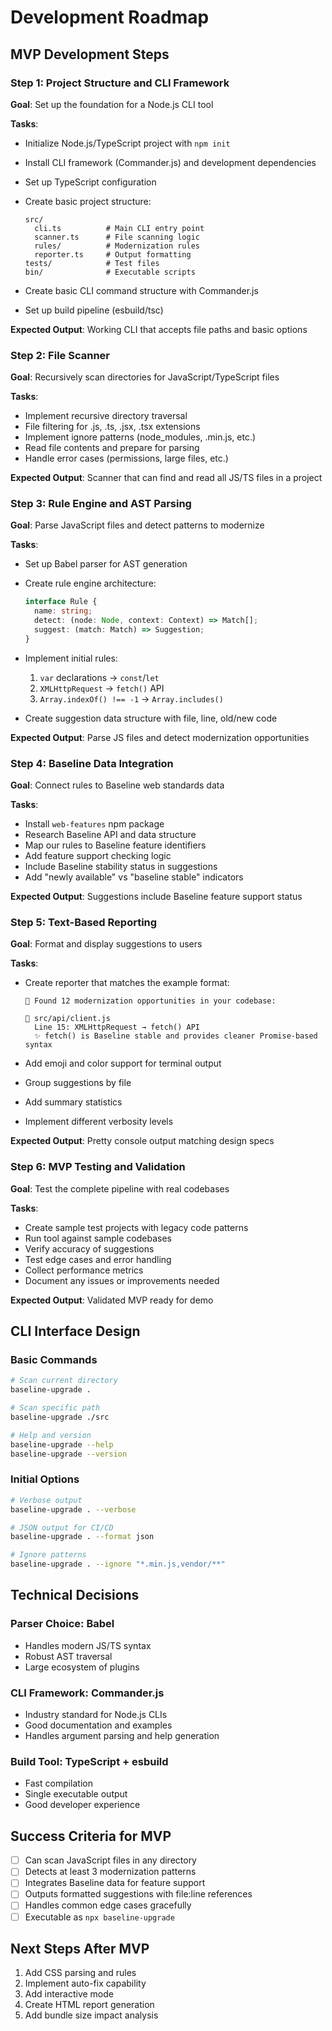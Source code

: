 # Development Roadmap

## MVP Development Steps

### Step 1: Project Structure and CLI Framework

**Goal**: Set up the foundation for a Node.js CLI tool

**Tasks**:

- Initialize Node.js/TypeScript project with `npm init`
- Install CLI framework (Commander.js) and development dependencies
- Set up TypeScript configuration
- Create basic project structure:

  ```text
  src/
    cli.ts          # Main CLI entry point
    scanner.ts      # File scanning logic
    rules/          # Modernization rules
    reporter.ts     # Output formatting
  tests/            # Test files
  bin/              # Executable scripts
  ```

- Create basic CLI command structure with Commander.js
- Set up build pipeline (esbuild/tsc)

**Expected Output**: Working CLI that accepts file paths and basic options

### Step 2: File Scanner

**Goal**: Recursively scan directories for JavaScript/TypeScript files

**Tasks**:

- Implement recursive directory traversal
- File filtering for .js, .ts, .jsx, .tsx extensions
- Implement ignore patterns (node_modules, .min.js, etc.)
- Read file contents and prepare for parsing
- Handle error cases (permissions, large files, etc.)

**Expected Output**: Scanner that can find and read all JS/TS files in a project

### Step 3: Rule Engine and AST Parsing

**Goal**: Parse JavaScript files and detect patterns to modernize

**Tasks**:

- Set up Babel parser for AST generation
- Create rule engine architecture:

  ```typescript
  interface Rule {
    name: string;
    detect: (node: Node, context: Context) => Match[];
    suggest: (match: Match) => Suggestion;
  }
  ```

- Implement initial rules:
  1. `var` declarations → `const`/`let`
  2. `XMLHttpRequest` → `fetch()` API
  3. `Array.indexOf() !== -1` → `Array.includes()`
- Create suggestion data structure with file, line, old/new code

**Expected Output**: Parse JS files and detect modernization opportunities

### Step 4: Baseline Data Integration

**Goal**: Connect rules to Baseline web standards data

**Tasks**:

- Install `web-features` npm package
- Research Baseline API and data structure
- Map our rules to Baseline feature identifiers
- Add feature support checking logic
- Include Baseline stability status in suggestions
- Add "newly available" vs "baseline stable" indicators

**Expected Output**: Suggestions include Baseline feature support status

### Step 5: Text-Based Reporting

**Goal**: Format and display suggestions to users

**Tasks**:

- Create reporter that matches the example format:

  ```text
  🚀 Found 12 modernization opportunities in your codebase:
  
  📁 src/api/client.js
    Line 15: XMLHttpRequest → fetch() API
    ✨ fetch() is Baseline stable and provides cleaner Promise-based syntax
  ```

- Add emoji and color support for terminal output
- Group suggestions by file
- Add summary statistics
- Implement different verbosity levels

**Expected Output**: Pretty console output matching design specs

### Step 6: MVP Testing and Validation

**Goal**: Test the complete pipeline with real codebases

**Tasks**:

- Create sample test projects with legacy code patterns
- Run tool against sample codebases
- Verify accuracy of suggestions
- Test edge cases and error handling
- Collect performance metrics
- Document any issues or improvements needed

**Expected Output**: Validated MVP ready for demo

## CLI Interface Design

### Basic Commands

```bash
# Scan current directory
baseline-upgrade .

# Scan specific path
baseline-upgrade ./src

# Help and version
baseline-upgrade --help
baseline-upgrade --version
```

### Initial Options

```bash
# Verbose output
baseline-upgrade . --verbose

# JSON output for CI/CD
baseline-upgrade . --format json

# Ignore patterns
baseline-upgrade . --ignore "*.min.js,vendor/**"
```

## Technical Decisions

### Parser Choice: Babel

- Handles modern JS/TS syntax
- Robust AST traversal
- Large ecosystem of plugins

### CLI Framework: Commander.js

- Industry standard for Node.js CLIs
- Good documentation and examples
- Handles argument parsing and help generation

### Build Tool: TypeScript + esbuild

- Fast compilation
- Single executable output
- Good developer experience

## Success Criteria for MVP

- [ ] Can scan JavaScript files in any directory
- [ ] Detects at least 3 modernization patterns
- [ ] Integrates Baseline data for feature support
- [ ] Outputs formatted suggestions with file:line references
- [ ] Handles common edge cases gracefully
- [ ] Executable as `npx baseline-upgrade`

## Next Steps After MVP

1. Add CSS parsing and rules
2. Implement auto-fix capability
3. Add interactive mode
4. Create HTML report generation
5. Add bundle size impact analysis
